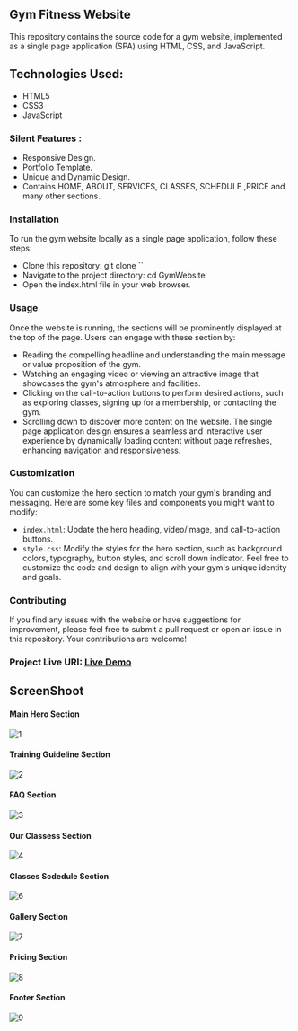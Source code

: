 ## Gym Fitness Website

This repository contains the source code for a gym website, implemented as a single page application (SPA) using HTML, CSS, and JavaScript.

## Technologies Used:

* HTML5
* CSS3
* JavaScript

### Silent Features :

* Responsive Design.
* Portfolio Template.
* Unique and Dynamic Design.
* Contains HOME, ABOUT, SERVICES, CLASSES, SCHEDULE ,PRICE and many other sections.

### Installation
To run the gym website locally as a single page application, follow these steps:
- Clone this repository: git clone ``
- Navigate to the project directory: cd GymWebsite
- Open the index.html file in your web browser.

### Usage
Once the website is running, the  sections will be prominently displayed at the top of the page. Users can engage with these section by:
- Reading the compelling headline and understanding the main message or value proposition of the gym.
- Watching an engaging video or viewing an attractive image that showcases the gym's atmosphere and facilities.
- Clicking on the call-to-action buttons to perform desired actions, such as exploring classes, signing up for a membership, or contacting the gym.
- Scrolling down to discover more content on the website.
The single page application design ensures a seamless and interactive user experience by dynamically loading content without page refreshes, enhancing navigation and responsiveness.

### Customization

You can customize the hero section to match your gym's branding and messaging. Here are some key files and components you might want to modify:

- `index.html`: Update the hero heading, video/image, and call-to-action buttons.
-  `style.css`: Modify the styles for the hero section, such as background colors, typography, button styles, and scroll down indicator.
Feel free to customize the code and design to align with your gym's unique identity and goals.

### Contributing

If you find any issues with the website or have suggestions for improvement, please feel free to submit a pull request or open an issue in this repository. Your contributions are welcome!

### Project Live URI:  [Live Demo]()

## ScreenShoot

#### Main Hero Section

![1]()

#### Training Guideline Section

![2]()

#### FAQ Section

![3]()

#### Our Classess Section

![4]()

####  Classes Scdedule Section

![6]()

#### Gallery Section

![7]()

#### Pricing Section

![8]()

#### Footer Section

![9]()

